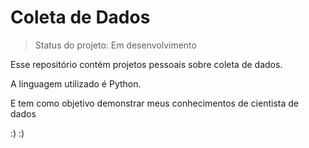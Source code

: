 <h1>Coleta de Dados</h1>

> Status do projeto: Em desenvolvimento

<p>Esse repositório contém projetos pessoais sobre coleta de dados.</p>
<p>A linguagem utilizado é Python.</p>
<p>E tem como objetivo demonstrar meus conhecimentos de cientista de dados</p>

:)
:)